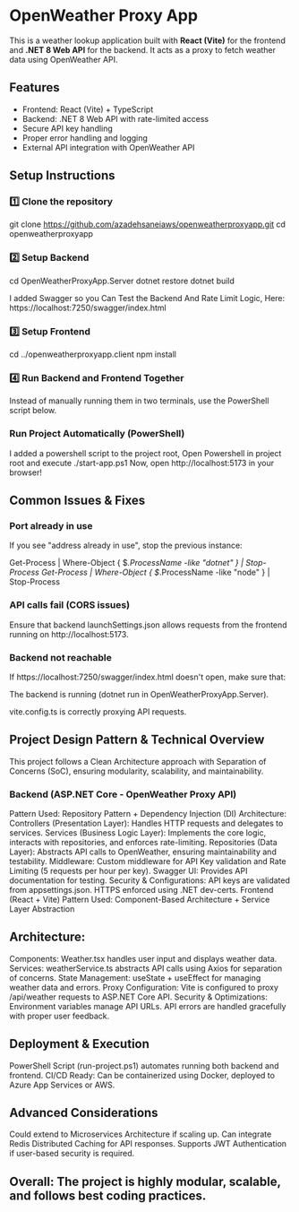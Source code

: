 
# OpenWeather Proxy App 

This is a weather lookup application built with **React (Vite)** for the frontend and **.NET 8 Web API** for the backend. It acts as a proxy to fetch weather data using OpenWeather API.

##  Features
- Frontend: React (Vite) + TypeScript
- Backend: .NET 8 Web API with rate-limited access
- Secure API key handling
- Proper error handling and logging
- External API integration with OpenWeather API

##  Setup Instructions

### **1️⃣ Clone the repository**
git clone https://github.com/azadehsaneiaws/openweatherproxyapp.git
cd openweatherproxyapp

### **2️⃣  Setup Backend**
cd OpenWeatherProxyApp.Server
dotnet restore
dotnet build

I added Swagger so you Can Test the Backend And Rate Limit Logic, Here: https://localhost:7250/swagger/index.html


### **3️⃣  Setup Frontend**
cd ../openweatherproxyapp.client
npm install

### **4️⃣ Run Backend and Frontend Together**
Instead of manually running them in two terminals, use the PowerShell script below.

### Run Project Automatically (PowerShell)

I added a powershell script to the project root, Open Powershell in project root and execute 
./start-app.ps1
Now, open http://localhost:5173 in your browser!

## Common Issues & Fixes

### Port already in use

If you see "address already in use", stop the previous instance:

Get-Process | Where-Object { $_.ProcessName -like "dotnet" } | Stop-Process
Get-Process | Where-Object { $_.ProcessName -like "node" } | Stop-Process

### API calls fail (CORS issues)

Ensure that backend launchSettings.json allows requests from the frontend running on http://localhost:5173.

### Backend not reachable

If https://localhost:7250/swagger/index.html doesn't open, make sure that:

The backend is running (dotnet run in OpenWeatherProxyApp.Server).

vite.config.ts is correctly proxying API requests.
## Project Design Pattern & Technical Overview
This project follows a Clean Architecture approach with Separation of Concerns (SoC), ensuring modularity, scalability, and maintainability.

### Backend (ASP.NET Core - OpenWeather Proxy API)
Pattern Used: Repository Pattern + Dependency Injection (DI)
Architecture:
Controllers (Presentation Layer): Handles HTTP requests and delegates to services.
Services (Business Logic Layer): Implements the core logic, interacts with repositories, and enforces rate-limiting.
Repositories (Data Layer): Abstracts API calls to OpenWeather, ensuring maintainability and testability.
Middleware: Custom middleware for API Key validation and Rate Limiting (5 requests per hour per key).
Swagger UI: Provides API documentation for testing.
Security & Configurations:
API keys are validated from appsettings.json.
HTTPS enforced using .NET dev-certs.
Frontend (React + Vite)
Pattern Used: Component-Based Architecture + Service Layer Abstraction
## Architecture:
Components: Weather.tsx handles user input and displays weather data.
Services: weatherService.ts abstracts API calls using Axios for separation of concerns.
State Management: useState + useEffect for managing weather data and errors.
Proxy Configuration: Vite is configured to proxy /api/weather requests to ASP.NET Core API.
Security & Optimizations:
Environment variables manage API URLs.
API errors are handled gracefully with proper user feedback.
## Deployment & Execution
PowerShell Script (run-project.ps1) automates running both backend and frontend.
CI/CD Ready: Can be containerized using Docker, deployed to Azure App Services or AWS.
## Advanced Considerations
Could extend to Microservices Architecture if scaling up.
Can integrate Redis Distributed Caching for API responses.
Supports JWT Authentication if user-based security is required.
## Overall: The project is highly modular, scalable, and follows best coding practices. 

